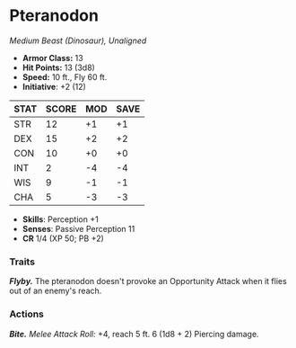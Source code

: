 # Pteranodon

*Medium Beast (Dinosaur), Unaligned*

- **Armor Class:** 13
- **Hit Points:** 13 (3d8)
- **Speed:** 10 ft., Fly 60 ft.
- **Initiative**: +2 (12)

|STAT|SCORE|MOD|SAVE|
| --- | --- | --- | ---- |
| STR | 12 | +1 | +1 |
| DEX | 15 | +2 | +2 |
| CON | 10 | +0 | +0 |
| INT | 2 | -4 | -4 |
| WIS | 9 | -1 | -1 |
| CHA | 5 | -3 | -3 |

- **Skills**: Perception +1
- **Senses**: Passive Perception 11
- **CR** 1/4 (XP 50; PB +2)

### Traits

***Flyby.*** The pteranodon doesn't provoke an Opportunity Attack when it flies out of an enemy's reach.


### Actions

***Bite.*** *Melee Attack Roll:* +4, reach 5 ft. 6 (1d8 + 2) Piercing damage.
